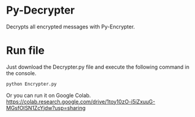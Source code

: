 # Py-Decrypter
Decrypts all encrypted messages with Py-Encrypter.
# Run file
Just download the Decrypter.py file and execute the following command in the console.
```bash
python Encrypter.py
```
Or you can run it on Google Colab.
https://colab.research.google.com/drive/1toy10zO-i5iZxuuG-MGsfOISN1ZcYjdw?usp=sharing
